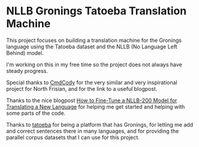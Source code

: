 # NLLB Gronings Tatoeba Translation Machine

This project focuses on building a translation machine for the Gronings language using the Tatoeba dataset and the NLLB (No Language Left Behind) model.

I'm working on this in my free time so the project does not always have steady progress.


Special thanks to [CmdCody](https://huggingface.co/CmdCody/) for the very similar and very inspirational project for North Frisian, and for the link to a useful blogpost.

Thanks to the nice blogpost [How to Fine-Tune a NLLB-200 Model for Translating a New Language](https://cointegrated.medium.com/how-to-fine-tune-a-nllb-200-model-for-translating-a-new-language-a37fc706b865) for helping me get started and helping with some parts of the code.

Thanks to [tatoeba](https://tatoeba.org/) for being a platform that has Gronings, for letting me add and correct sentences there in many languages, and for providing the parallel corpus datasets that I can use for this project.

